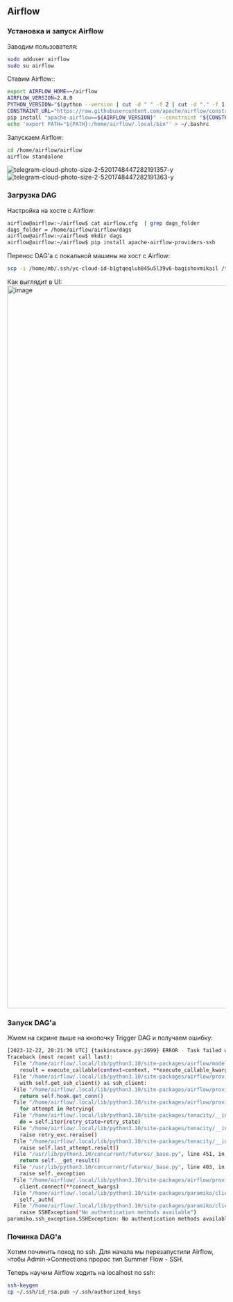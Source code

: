 ## Airflow 

### Установка и запуск Airflow

Заводим пользователя:
```bash
sudo adduser airflow
sudo su airflow
```

Ставим Airflow::
```bash
export AIRFLOW_HOME=~/airflow
AIRFLOW_VERSION=2.8.0
PYTHON_VERSION="$(python --version | cut -d " " -f 2 | cut -d "." -f 1-2)"
CONSTRAINT_URL="https://raw.githubusercontent.com/apache/airflow/constraints-${AIRFLOW_VERSION}/constraints-${PYTHON_VERSION}.txt"
pip install "apache-airflow==${AIRFLOW_VERSION}" --constraint "${CONSTRAINT_URL}"
echo 'export PATH="${PATH}:/home/airflow/.local/bin"' > ~/.bashrc
```

Запускаем Airflow:
```bash
cd /home/airflow/airflow
airflow standalone
```
![telegram-cloud-photo-size-2-5201748447282191357-y](https://github.com/mcherdakov/mspbd/assets/96630344/1ef17c2e-3d90-4ea7-b09e-3814cd76ef71)
![telegram-cloud-photo-size-2-5201748447282191363-y](https://github.com/mcherdakov/mspbd/assets/96630344/e7e1ce91-8263-4f2f-a0c9-bfa4a7765e93)




### Загрузка DAG

Настройка на хосте с Airflow:
```bash
airflow@airflow:~/airflow$ cat airflow.cfg  | grep dags_folder
dags_folder = /home/airflow/airflow/dags
airflow@airflow:~/airflow$ mkdir dags
airflow@airflow:~/airflow$ pip install apache-airflow-providers-ssh
```

Перенос DAG'а с локальной машины на хост с Airflow:
```bash
scp -i /home/mb/.ssh/yc-cloud-id-b1gtqeqluh845u5l39v6-bagishovmikail /tmp/dag.py bagishovmikail@51.250.30.154:/tmp/
```

Как выглядит в UI:
<img width="1662" alt="image" src="https://github.com/mcherdakov/mspbd/assets/96630344/0efc9d00-7e72-4f76-a4e8-20796e5792ea">


### Запуск DAG'а

Жмем на скрине выше на кнопочку Trigger DAG и получаем ошибку:
```bash
[2023-12-22, 20:21:30 UTC] {taskinstance.py:2699} ERROR - Task failed with exception
Traceback (most recent call last):
  File "/home/airflow/.local/lib/python3.10/site-packages/airflow/models/taskinstance.py", line 433, in _execute_task
    result = execute_callable(context=context, **execute_callable_kwargs)
  File "/home/airflow/.local/lib/python3.10/site-packages/airflow/providers/ssh/operators/ssh.py", line 177, in execute
    with self.get_ssh_client() as ssh_client:
  File "/home/airflow/.local/lib/python3.10/site-packages/airflow/providers/ssh/operators/ssh.py", line 142, in get_ssh_client
    return self.hook.get_conn()
  File "/home/airflow/.local/lib/python3.10/site-packages/airflow/providers/ssh/hooks/ssh.py", line 346, in get_conn
    for attempt in Retrying(
  File "/home/airflow/.local/lib/python3.10/site-packages/tenacity/__init__.py", line 347, in __iter__
    do = self.iter(retry_state=retry_state)
  File "/home/airflow/.local/lib/python3.10/site-packages/tenacity/__init__.py", line 325, in iter
    raise retry_exc.reraise()
  File "/home/airflow/.local/lib/python3.10/site-packages/tenacity/__init__.py", line 158, in reraise
    raise self.last_attempt.result()
  File "/usr/lib/python3.10/concurrent/futures/_base.py", line 451, in result
    return self.__get_result()
  File "/usr/lib/python3.10/concurrent/futures/_base.py", line 403, in __get_result
    raise self._exception
  File "/home/airflow/.local/lib/python3.10/site-packages/airflow/providers/ssh/hooks/ssh.py", line 353, in get_conn
    client.connect(**connect_kwargs)
  File "/home/airflow/.local/lib/python3.10/site-packages/paramiko/client.py", line 485, in connect
    self._auth(
  File "/home/airflow/.local/lib/python3.10/site-packages/paramiko/client.py", line 819, in _auth
    raise SSHException("No authentication methods available")
paramiko.ssh_exception.SSHException: No authentication methods available
```


### Починка DAG'а

Хотим починить поход по ssh. Для начала мы перезапустили Airflow, чтобы Admin->Connections пророс тип Summer Flow - SSH.

Теперь научим Airflow ходить на localhost по ssh:
```bash
ssh-keygen
cp ~/.ssh/id_rsa.pub ~/.ssh/authorized_keys
```

